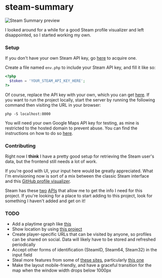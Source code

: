 # steam-summary

![Steam Summary preview](https://user-images.githubusercontent.com/17814535/91070783-e08bd080-e5fc-11ea-9abc-a64f53a12b65.png)

I looked around for a while for a good Steam profile visualizer and left disappointed, 
so I started working my own.

### Setup
If you don't have your own Steam API key, go [here](https://steamcommunity.com/dev/apikey) to 
acquire one.

Create a file named `env.php` to include your Steam API key, and fill it like so:
```php
<?php
  $token = 'YOUR_STEAM_API_KEY_HERE';
?>
```

Of course, replace the API key with your own, which you can get [here](http://steamcommunity.com/dev/apikey).
If you want to run the project locally, start the server by running the following command
then visiting the URL in your browser:

```
php -S localhost:8000
```

You will need your own Google Maps API key for testing, as mine is restricted to the hosted
domain to prevent abuse. You can find the instructions on how to do so 
[here](https://developers.google.com/maps/documentation/javascript/get-api-key).

### Contributing
Right now I **think** I have a pretty good setup for retrieving the Steam user's data, but the frontend 
still needs a lot of work.

If you're good with UI, your input here would be greatly appreciated. What I'm envisioning now is sort of a mix 
between the classic Steam interface and this [GitHub profile visualizer](https://github.com/tipsy/profile-summary-for-github).

Steam has these [two](https://developer.valvesoftware.com/wiki/Steam_Web_API#GetPlayerSummaries_.28v0002.29) 
[APIs](https://partner.steamgames.com/doc/webapi/IPlayerService) that allow me to get the info I need for this project.
If you're looking for a place to start adding to this project, look for something I haven't added and get on it!

### TODO
- Add a playtime graph like [this](https://profile-summary-for-github.com/user/ajmeese7)
- Show location by using [this project](https://github.com/Holek/steam-friends-countries)
- Create player-specific URLs that can be visited by anyone, so profiles can be
shared on social. Data will likely have to be stored and refreshed periodically
- Accept other forms of identification (SteamID, Steam64, Steam32) in the input field
- Steal more features from some of [these sites](https://steamcommunity.com/sharedfiles/filedetails/?id=451698754),
particularly [this one](https://steamdb.info/calculator/76561198069087631/)
- Make the layout mobile-friendly, and have a graceful transition for the map when 
the window width drops below 1000px